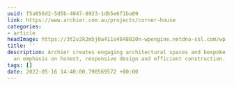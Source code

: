 ```yaml
---
uuid: f5a056d2-5d5b-4047-8923-1db5e6f1ba09
link: https://www.archier.com.au/projects/corner-house
categories:
- article
headImage: https://3t2v2k2m5j0a411o4848020n-wpengine.netdna-ssl.com/wp-content/uploads/08_RGardiner1463c.jpg
title: ''
description: Archier creates engaging architectural spaces and bespoke products, with
  an emphasis on honest, responsive design and efficient construction.
tags: []
date: 2022-05-16 14:40:00.790569572 +00:00
---
```

